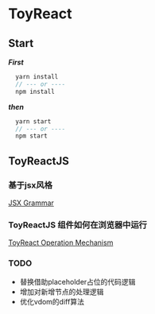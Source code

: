 # ToyReact

## Start
___First___
```javascript
  yarn install
  // --- or ----
  npm install
```
___then___
```javascript
  yarn start
  // --- or ----
  npm start
```
## ToyReactJS

### 基于jsx风格

[JSX Grammar](./Folder/jsx.md)

### ToyReactJS 组件如何在浏览器中运行

[ToyReact Operation Mechanism](./Folder/OperationMechanism.md)

### TODO
* 替换借助placeholder占位的代码逻辑
* 增加对新增节点的处理逻辑
* 优化vdom的diff算法

